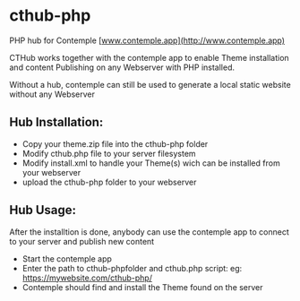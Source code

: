 # cthub-php
PHP hub for Contemple [www.contemple.app](http://www.contemple.app)

CTHub works together with the contemple app to enable
Theme installation and content Publishing on any Webserver 
with PHP installed.

Without a hub, contemple can still be used to generate a local static website without any Webserver

## Hub Installation:

- Copy your theme.zip file into the cthub-php folder
- Modify cthub.php file to your server filesystem
- Modify install.xml to handle your Theme(s) wich can be installed from your webserver
- upload the cthub-php folder to your webserver

## Hub Usage:

After the installtion is done, anybody can use the contemple app to connect to your server and publish new content
- Start the contemple app
- Enter the path to cthub-phpfolder and cthub.php script: eg: https://mywebsite.com/cthub-php/
- Contemple should find and install the Theme found on the server





